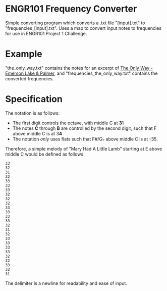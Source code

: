 # ENGR101 Frequency Converter
Simple converting program which converts a .txt file "[input].txt" to "frequencies\_[input].txt". Uses a map to convert input notes to frequencies for use in ENGR101 Project 1 Challenge. 

# Example
"the\_only\_way.txt" contains the notes for an excerpt of [The Only Way - Emerson Lake & Palmer](https://www.youtube.com/watch?v=IPVgKAmaghI), and "frequencies\_the\_only\_way.txt" contains the converted frequencies.

# Specification
The notation is as follows: 

- The first digit controls the octave, with middle C at **3**1
- The notes **C** through **B** are controlled by the second digit, such that F above middle C is at 3**4**
- The notation *only* uses flats such that F#/G♭ above middle C is at -35.

Therefore, a simple melody of "Mary Had A Little Lamb" starting at E above middle C would be defined as follows: 

```
33
32
31
32
33
33
33
32
32
32
33
33
33
33
32
31
32
33
33
33
33
32
32
33
32
31
```
The delimiter is a newline for readability and ease of input.

